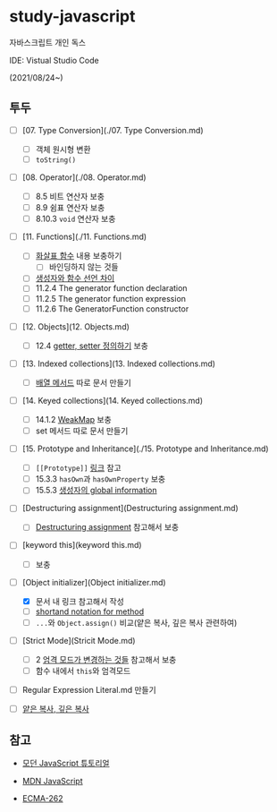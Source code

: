# study-javascript

자바스크립트 개인 독스

IDE: Vistual Studio Code

(2021/08/24~)



## 투두

- [ ] [07. Type Conversion](./07. Type Conversion.md)
  - [ ] 객체 원시형 변환
  - [ ] `toString()`
- [ ] [08. Operator](./08. Operator.md)
  - [ ] 8.5 비트 연산자 보충
  - [ ] 8.9 쉼표 연산자 보충
  - [ ] 8.10.3 `void` 연산자 보충
- [ ] [11. Functions](./11. Functions.md)
  - [ ] [화살표 함수](https://developer.mozilla.org/ko/docs/Web/JavaScript/Reference/Functions/Arrow_functions#%EA%B3%A0%EA%B8%89_%EA%B5%AC%EB%AC%B8) 내용 보충하기
    - [ ] 바인딩하지 않는 것들
  - [ ] [생성자와 함수 선언 차이](https://developer.mozilla.org/ko/docs/Web/JavaScript/Reference/Global_Objects/Function#function_%EC%83%9D%EC%84%B1%EC%9E%90%EC%99%80_%ED%95%A8%EC%88%98_%EC%84%A0%EC%96%B8%EC%9D%98_%EC%B0%A8%EC%9D%B4)
  - [ ] 11.2.4 The generator function declaration
  - [ ] 11.2.5 The generator function expression
  - [ ] 11.2.6 The GeneratorFunction constructor
- [ ] [12. Objects](12. Objects.md)
  - [ ] 12.4 [getter, setter 정의하기](https://developer.mozilla.org/ko/docs/Web/JavaScript/Guide/Working_with_Objects#getters_%EC%99%80_setters_%EC%A0%95%EC%9D%98) 보충
- [ ] [13. Indexed collections](13. Indexed collections.md)
  - [ ] [배열 메서드](https://developer.mozilla.org/en-US/docs/Web/JavaScript/Guide/Indexed_collections#array_methods) 따로 문서 만들기
- [ ] [14. Keyed collections](14. Keyed collections.md)
  - [ ] 14.1.2 [WeakMap](https://developer.mozilla.org/en-US/docs/Web/JavaScript/Guide/Keyed_collections#weakmap_object) 보충
  - [ ] set 메서드 따로 문서 만들기
- [ ] [15. Prototype and Inheritance](./15. Prototype and Inheritance.md)
  - [ ] `[[Prototype]]` [링크]((https://developer.mozilla.org/en-US/docs/Web/JavaScript/Inheritance_and_the_prototype_chain#inheriting_properties)) 참고
  - [ ] 15.3.3 `hasOwn`과 `hasOwnProperty` 보충
  - [ ] 15.5.3 [생성자의 global information](https://developer.mozilla.org/en-US/docs/Web/JavaScript/Guide/Details_of_the_Object_Model#global_information_in_constructors)
- [ ] [Destructuring assignment](Destructuring assignment.md)
  - [ ] [Destructuring assignment](https://developer.mozilla.org/en-US/docs/Web/JavaScript/Reference/Operators/Destructuring_assignment) 참고해서 보충
- [ ] [keyword this](keyword this.md)
  - [ ] 보충
- [ ] [Object initializer](Object initializer.md)
  - [x] 문서 내 링크 참고해서 작성
  - [ ] [shortand notation for method](https://developer.mozilla.org/ko/docs/Web/JavaScript/Reference/Operators/Object_initializer#%EB%A9%94%EC%84%9C%EB%93%9C_%EC%A0%95%EC%9D%98)
  - [ ] `...`와 `Object.assign()` 비교(얕은 복사, 깊은 복사 관련하여)
- [ ] [Strict Mode](Stricit Mode.md)
  - [ ] 2 [엄격 모드가 변경하는 것들](https://developer.mozilla.org/ko/docs/Web/JavaScript/Reference/Strict_mode#%EC%97%84%EA%B2%A9%ED%95%9C_%EB%AA%A8%EB%93%9C_%EB%B3%80%EA%B2%BD) 참고해서 보충
  - [ ] 함수 내에서 `this`와 엄격모드
- [ ] Regular Expression Literal.md 만들기
- [ ] [얕은 복사, 깊은 복사](https://developer.mozilla.org/en-US/docs/Web/JavaScript/Reference/Operators/Spread_syntax#spread_in_object_literals)



## 참고

- [모던 JavaScript 튜토리얼](https://ko.javascript.info/)

- [MDN JavaScript](https://developer.mozilla.org/ko/docs/Web/JavaScript)
- [ECMA-262](https://262.ecma-international.org/12.0/)
